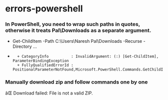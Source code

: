 # errors-powershell

### In PowerShell, you need to wrap such paths in quotes, otherwise it treats Pal\Downloads as a separate argument.
+ Get-ChildItem -Path C:\Users\Naresh Pal\Downloads -Recurse -Directory ...
+ ~~~~~~~~~~~~~~~~~~~~~~~~~~~~~~~~~~~~~~~~~~~~~~~~~~~~~~~~~~~~~~~~~~~~~
    + CategoryInfo          : InvalidArgument: (:) [Get-ChildItem], ParameterBindingException
    + FullyQualifiedErrorId : PositionalParameterNotFound,Microsoft.PowerShell.Commands.GetChildItemCommand

### Manually download zip and follow commands one by one
âŒ Download failed: File is not a valid ZIP.

